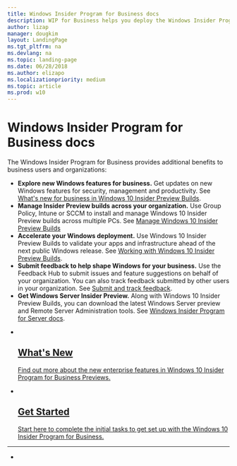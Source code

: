```yaml
---
title: Windows Insider Program for Business docs
description: WIP for Business helps you deploy the Windows Insider Program in your enterprise. The docs cover the new enterprise features we'd like you to test and describes how to do the most common tasks. If you are an administrator or a user in a business environment, you're in the right place. 
author: lizap
manager: dougkim
layout: LandingPage
ms.tgt_pltfrm: na
ms.devlang: na
ms.topic: landing-page
ms.date: 06/28/2018
ms.author: elizapo
ms.localizationpriority: medium
ms.topic: article
ms.prod: w10
---
```

# Windows Insider Program for Business docs

The Windows Insider Program for Business provides additional benefits to business users and organizations: 
* __Explore new Windows features for business.__ Get updates on new Windows features for security, management and productivity. See [What's new for business in Windows 10 Insider Preview Builds](https://docs.microsoft.com/en-us/windows-insider/at-work-pro/wip-4-biz-whats-new). 
* __Manage Insider Preview builds across your organization.__ Use Group Policy, Intune or SCCM to install and manage Windows 10 Insider Preview builds across multiple PCs. See [Manage Windows 10 Insider Preview Builds](https://docs.microsoft.com/en-us/windows-insider/at-work-pro/wip-4-biz-manage.) 
* __Accelerate your Windows deployment.__ Use Windows 10 Insider Preview Builds to validate your apps and infrastructure ahead of the next public Windows release. See [Working with Windows 10 Insider Preview Builds](https://docs.microsoft.com/en-us/windows-insider/at-work-pro/wip-4-biz-explore-and-validate). 
* __Submit feedback to help shape Windows for your business.__ Use the Feedback Hub to submit issues and feature suggestions on behalf of your organization. You can also track feedback submitted by other users in your organization. See [Submit and track feedback](https://docs.microsoft.com/en-us/windows-insider/at-work-pro/wip-4-biz-feedback). 
* __Get Windows Server Insider Preview.__ Along with Windows 10 Insider Preview Builds, you can download the latest Windows Server preview and Remote Server Administration tools. See [Windows Insider Program for Server docs](https://docs.microsoft.com/en-us/windows-insider/at-work/).

<ul class="cardsF panelContent">
    <li>
        <a href="wip-4-biz-whats-new.md">
        <div class="cardSize">
            <div class="cardPadding">
                <div class="card">
                    <div class="cardImageOuter">
                        <div class="cardImage">
                            <img src="https://docs.microsoft.com/media/common/i_whats-new.svg" alt="" />
                        </div>
                    </div>
                    <div class="cardText">
                        <h2>What's New</h2>
                <p>Find out more about the new enterprise features in Windows 10 Insider Program for Business Previews.</p>
                    </div>
                </div>
            </div>
        </div>
        </a>
    </li>
    <li>
        <a href="wip-4-biz-get-started.md">
        <div class="cardSize">
            <div class="cardPadding">
                <div class="card">
                    <div class="cardImageOuter">
                        <div class="cardImage">
                            <img src="https://docs.microsoft.com/media/common/i_get-started.svg" alt="" />
                        </div>
                    </div>
                    <div class="cardText">
                        <h2>Get Started</h2>
                <p>Start here to complete the initial tasks to get set up with the Windows 10 Insider Program for Business.</p>
                    </div>
                </div>
            </div>
        </div>
        </a>
    </li>
</ul>

---

<ul class="cardsF panelContent cols cols2">
    <li>
        <a href="https://docs.microsoft.com/en-us/windows-insider/at-work-pro/wip-4-biz-feedback-hub">
        <div class="cardSize">
            <div class="cardPadding">
                <div class="card">
                    <div class="cardImageOuter">
                        <div class="cardImage">
                            <img src="https://docs.microsoft.com/media/common/i_feedback.svg" alt="" />
                        </div>
                    </div>
                    <div class="cardText">
